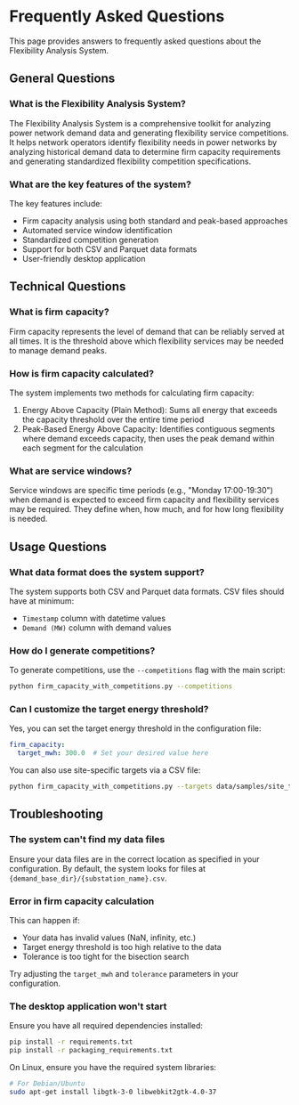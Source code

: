 # Frequently Asked Questions

This page provides answers to frequently asked questions about the Flexibility Analysis System.

## General Questions

### What is the Flexibility Analysis System?

The Flexibility Analysis System is a comprehensive toolkit for analyzing power network demand data and generating flexibility service competitions. It helps network operators identify flexibility needs in power networks by analyzing historical demand data to determine firm capacity requirements and generating standardized flexibility competition specifications.

### What are the key features of the system?

The key features include:
- Firm capacity analysis using both standard and peak-based approaches
- Automated service window identification
- Standardized competition generation
- Support for both CSV and Parquet data formats
- User-friendly desktop application

## Technical Questions

### What is firm capacity?

Firm capacity represents the level of demand that can be reliably served at all times. It is the threshold above which flexibility services may be needed to manage demand peaks.

### How is firm capacity calculated?

The system implements two methods for calculating firm capacity:
1. Energy Above Capacity (Plain Method): Sums all energy that exceeds the capacity threshold over the entire time period
2. Peak-Based Energy Above Capacity: Identifies contiguous segments where demand exceeds capacity, then uses the peak demand within each segment for the calculation

### What are service windows?

Service windows are specific time periods (e.g., "Monday 17:00-19:30") when demand is expected to exceed firm capacity and flexibility services may be required. They define when, how much, and for how long flexibility is needed.

## Usage Questions

### What data format does the system support?

The system supports both CSV and Parquet data formats. CSV files should have at minimum:
- `Timestamp` column with datetime values
- `Demand (MW)` column with demand values

### How do I generate competitions?

To generate competitions, use the `--competitions` flag with the main script:
```bash
python firm_capacity_with_competitions.py --competitions
```

### Can I customize the target energy threshold?

Yes, you can set the target energy threshold in the configuration file:
```yaml
firm_capacity:
  target_mwh: 300.0  # Set your desired value here
```

You can also use site-specific targets via a CSV file:
```bash
python firm_capacity_with_competitions.py --targets data/samples/site_targets.csv
```

## Troubleshooting

### The system can't find my data files

Ensure your data files are in the correct location as specified in your configuration. By default, the system looks for files at `{demand_base_dir}/{substation_name}.csv`.

### Error in firm capacity calculation

This can happen if:
- Your data has invalid values (NaN, infinity, etc.)
- Target energy threshold is too high relative to the data
- Tolerance is too tight for the bisection search

Try adjusting the `target_mwh` and `tolerance` parameters in your configuration.

### The desktop application won't start

Ensure you have all required dependencies installed:
```bash
pip install -r requirements.txt
pip install -r packaging_requirements.txt
```

On Linux, ensure you have the required system libraries:
```bash
# For Debian/Ubuntu
sudo apt-get install libgtk-3-0 libwebkit2gtk-4.0-37
```